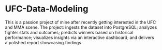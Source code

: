 # UFC-Data-Modeling
This is a passion project of mine after recently getting interested in the UFC and MMA scene. The project: ingests the dataset into PostgreSQL; analyzes fighter stats and outcomes; predicts winners based on historical performance; visualizes insights via an interactive dashboard; and delivers a polished report showcasing findings.
